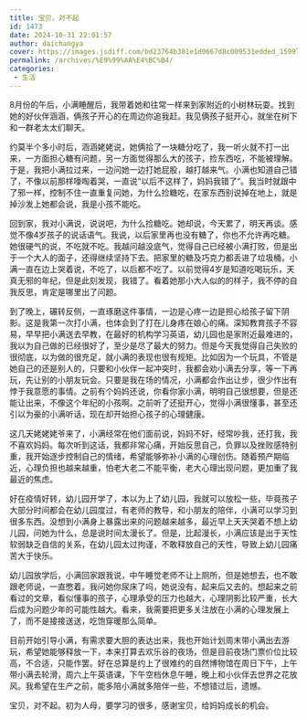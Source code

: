 ```yaml
---
title: 宝贝，对不起
id: 1473
date: 2024-10-31 22:01:57
author: daichangya
cover: https://images.jsdiff.com/bd23764b381e1d0667d8c009531edded_1599718089349.jpeg
permalink: /archives/%E9%99%AA%E4%BC%B4/
categories:
 - 生活
---
```


8月份的午后，小满睡醒后，我带着她和往常一样来到家附近的小树林玩耍。找到她的好伙伴涵涵，俩孩子开心的在周边你追我赶。我见俩孩子挺开心，就坐在树下和一群老太太们聊天。

约莫半个多小时后，涵涵姥姥说，她俩拾了一块糖分吃了，我一听火就不打一出来，一方面担心糖有问题，另一方面觉得那么大的孩子，捡东西吃，不能被理解。于是，我把小满拉过来，一边问她一边打她屁股，越打越来气。小满也知道自己错了，不像以前那样嚎啕着哭，一直说”以后不这样了，妈妈我错了“。我当时就跟中了邪一样，控制不住一直重复问她，为什么捡糖吃，在家东西别说掉在地上，就是掉沙发上她都会说，我是小孩不能吃。

回到家，我对小满说，说说吧，为什么捡糖吃。她却说，今天累了，明天再谈。感觉不像4岁孩子的说话语气。我说，以后家里再也没有糖了，你也不允许再吃糖。她很硬气的说，不吃就不吃。我越问越没底气，觉得自己已经被小满打败，但是出于一个大人的面子，还得继续坚持下去。把家里的糖及巧克力都丢进了垃圾桶，小满一直在边上哭着说，不吃了，以后都不吃了。以前觉得4岁是知道吃喝玩乐，天真无邪的年纪，但是此刻发现，我错了。看着她那小大人似的的样子，我不停的自我反思，肯定是哪里出了问题。

到了晚上，碾转反侧，一直琢磨这件事情，一边是心疼一边是担心给孩子留下阴影。这是我第一次打小满，也体会到了打在儿身疼在娘心的痛。深知教育孩子不容易，早早把小满送去早教，在最好的机构学习英语，幼儿园也是家附近最难进的，我以为自己做的已经很好了，至少是尽了最大的努力。但是今天我觉得自己失败的很彻底，以为做的很充足，就小满的表现也很有规矩。比如因为一个玩具，不管是她自己的还是别人的，只要和小伙伴一起冲突时，我都会劝小满去分享，等一下再玩，先让别的小朋友玩会。只要是我在场的情况，小满都会作出让步，很少作出有悖于我意愿的事情。之前有个妈妈还说，你看你家小满，明明自己很想要，但是还能让出来，不像这个年纪的小孩啊。之前听了还挺开心，觉得小满很懂事，甚至还引以为豪的小满听话，现在却开始担心孩子的心理健康。

这几天姥姥姥爷来了，小满经常在他们面前说，妈妈不好，经常吵我，还打我，我不喜欢妈妈。每次听到这话，我都非常心痛，开始反思自己，负罪以及挫败感特别重，我开始逐步控制自己的情绪，希望能够弥补小满的心理创伤。随着预产期临近，心理负担也越来越重，怕老大老二不能平衡，老大心理出现问题，更加重了我最近的焦虑。

好在疫情好转，幼儿园开学了，本以为上了幼儿园，我就可以放松一些，毕竟孩子大部分时间都会在幼儿园度过，有老师的教导，和小朋友的陪伴，小满可以学习到很多东西。没想到小满身上暴露出来的问题越来越多，最近早上天天哭着不想上幼儿园，问她为什么，总是说时间太漫长了。但是，比起漫长，小满应该是出于天性软弱缺乏自信的关系，在幼儿园太过拘谨，不敢释放自己的天性，导致上幼儿园痛苦大于快乐。

幼儿园放学后，小满回家跟我说，中午睡觉老师不让上厕所，但是她想去，也不敢跟老师说，一直憋着。我问她你尿床了吗，她说没有，起来后又去的。想起来之前看过的文章，看似懂事的孩子，心理承受的压力也越大，心理阴影比较严重，长大后成为问题少年的可能性越大。看来，我需要把更多关注放在小满的心理发展上了，而不是接接送送，吃饱穿暖那么简单。

目前开始引导小满，有需求要大胆的表达出来，我也开始计划周末带小满出去游玩，希望她能够释放一下，本来打算去欢乐谷的夜场，但是目前夜场门票价位比较高，不合适，只能作罢。好在总算是约上了很难约的自然博物馆在周日下午，上午带小满去轮滑，周六上午英语课，下午空档休息午睡，晚上和小伙伴去世界之花放风。我希望在生产之前，能多陪小满就多陪伴一些，不想错过后，遗憾。

宝贝，对不起。初为人母，要学习的很多，感谢宝贝，给妈妈成长的机会。